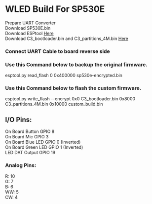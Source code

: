 # WLED Build For SP530E  
Prepare UART Converter  
Download SP530E.bin  
Download ESPtool [Here](https://github.com/espressif/esptool/releases)  
Download C3_bootloader.bin and C3_partitions_4M.bin [Here](https://github.com/Aircoookie/WLED/releases/tag/v0.15.0-b2)  
  
  
### Connect UART Cable to board reverse side  
### Use this Command below to backup the original firmware.  
esptool.py read_flash 0 0x400000 sp530e-encrypted.bin  

### Use this Command below to flash the custom firmware.  
esptool.py write_flash --encrypt 0x0 C3_bootloader.bin 0x8000 C3_partitions_4M.bin 0x10000 custom_build.bin  

## I/O Pins:  
On Board Button GPIO 8  
On Board Mic GPIO 3  
On Board Blue LED GPIO 0 (Inverted)  
On Board Green LED GPIO 1 (Inverted)  
LED DAT Output GPIO 19  
### Analog Pins:  
R: 10  
G: 7  
B: 6  
WW: 5  
CW: 4 
